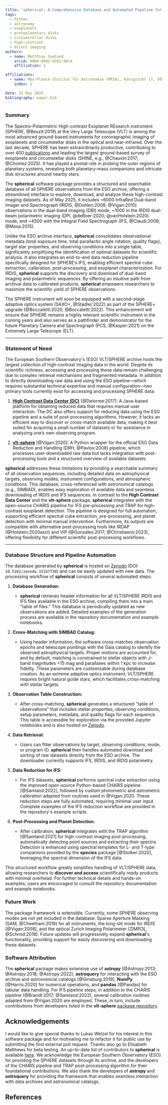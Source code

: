 ```yaml
---
title: 'spherical: A Comprehensive Database and Automated Pipeline for VLT/SPHERE High-Contrast Imaging'
tags:
  - Python
  - astronomy
  - exoplanets
  - protoplanetary disks
  - circumstellar disks
  - high-contrast
  - direct imaging
authors:
  - name: Matthias Samland
    orcid: 0000-0002-0101-8814
    affiliation: 1

affiliations:
  - name: Max-Planck-Institut für Astronomie (MPIA), Königstuhl 17, 69117 Heidelberg, Germany
    index: 1

date: 22 May 2025
bibliography: paper.bib
---
```


### Summary

The Spectro-Polarimetric High-contrast Exoplanet REsearch instrument (SPHERE, @Beuzit:2019) at the Very Large Telescope (VLT) is among the most advanced ground-based instruments for coronagraphic imaging of exoplanets and circumstellar disks in the optical and near-infrared. Over the last decade, SPHERE has been extraordinarily productive, contributing to over 400 [publications](https://telbib.eso.org/) and leading the largest ground-based survey of exoplanets and circumstellar disks (SHINE, e.g., @Chauvin:2017; @Chomez:2025). It has played a pivotal role in probing the outer regions of planetary systems, revealing both planetary-mass companions and intricate disk structures around nearby stars.

The **spherical** software package provides a structured and searchable database of all SPHERE observations from the ESO archive, offering a streamlined interface to explore, download, and analyze these high-contrast imaging datasets. As of May 2025, it includes ~6000 InfraRed Dual-band Imager and Spectrograph (IRDIS, @Dohlen:2008; @Vigan:2010) observations in the dual-band imaging (DBI) mode, ~1000 in the IRDIS dual-beam polarimetric imaging (DPI, @deBoer:2020; @vanHolstein:2020) mode, and ~4500 with the Integral Field Spectrograph (IFS, @Claudi:2008; @Mesa:2015).

Unlike the ESO archive interface, **spherical** consolidates observational metadata (total exposure time, total parallactic angle rotation, quality flags), target star properties, and observing conditions into a single table, significantly simplifying the identification of optimal datasets for scientific analysis. It also integrates an end-to-end data reduction pipeline specifically designed for SPHERE’s IFS, enabling efficient spectral cube extraction, calibration, post-processing, and exoplanet characterization. For IRDIS, **spherical** supports the discovery and download of dual-band imaging and polarimetric sequences. By offering an intuitive path from archival data to calibrated products, **spherical** empowers researchers to maximize the scientific yield of SPHERE observations.

The SPHERE instrument will soon be equipped with a second-stage adaptive optics system (SAXO+, @Stadler:2022) as part of the SPHERE+ upgrade (@Boccaletti:2020; @Boccaletti:2022). This enhancement will ensure that SPHERE remains a highly relevant scientific instrument in the coming years and also serves as a pathfinder and demonstrator for the future Planetary Camera and Spectrograph (PCS, @Kasper:2021) on the Extremely Large Telescope (ELT).

---

### Statement of Need

The European Southern Observatory's (ESO) VLT/SPHERE archive hosts the largest collection of high-contrast imaging data in the world. Despite its scientific richness, accessing and processing these data remain challenging due to complex retrieval mechanisms and fragmented metadata. In addition to directly downloading raw data and using the ESO pipeline—which requires substantial technical expertise and manual configuration—two primary tools currently exist for accessing and processing SPHERE data:
 
1. [**High Contrast Data Center (DC)**](https://hc-dc.cnrs.fr/) [@Delorme:2017]: A Java-based platform for obtaining reduced data that requires manual user interaction. The DC also offers support for reducing data using the ESO pipeline and a suite of post-processing algorithms. However, it lacks an efficient way to discover or cross-match available data, making it best suited for acquiring a small number of datasets or for assistance in analyzing one’s own observing program.

2. [**vlt-sphere**](https://github.com/avigan/SPHERE) [@Vigan:2020]: A Python wrapper for the official ESO Data Reduction and Handling (DRH, @Pavlov:2008) pipeline, which processes user-downloaded raw data but lacks integration with post-processing tools and a structured overview of available datasets.

**spherical** addresses these limitations by providing a searchable summary of all observation sequences, including detailed data on astrophysical targets, observing modes, instrument configurations, and atmospheric conditions. This database, cross-referenced with astronomical catalogs (e.g., SIMBAD), enables easy exploration of available data and seamless downloading of IRDIS and IFS sequences. In contrast to the **High Contrast Data Center** and the **vlt-sphere** package, **spherical** integrates with the open-source CHARIS pipeline for IFS pre-processing and TRAP for high-contrast exoplanet detection. The pipeline is designed for full automation, supporting efficient spectral cube extraction, pre-processing, and planet detection with minimal manual intervention. Furthermore, its outputs are compatible with alternative post-processing tools like IRDAP (@Holstein:2020ascl) and VIP (@Gonzales:2017; @Christiaens:2023), offering flexibility for different scientific post-processing workflows.

---

### Database Structure and Pipeline Automation

The database generated by **spherical** is hosted on [Zenodo](https://doi.org/10.5281/zenodo.15147730) (DOI: `10.5281/zenodo.15147730`) and can be easily updated with new data. The processing workflow of **spherical** consists of several automated steps:

1. **Database Generation:**

   * **spherical** retrieves header information for all VLT/SPHERE IRDIS and IFS files available in the ESO archive, compiling them into a main "table of files." This database is periodically updated as new observations are added. Detailed examples of the generation process are available in the repository documentation and example notebooks.

2. **Cross-Matching with SIMBAD Catalog:**

   * Using header information, the software cross-matches observation epochs and telescope pointings with the Gaia catalog to identify the observed astrophysical targets. Proper motions are accounted for, and by default, matching is constrained to stellar objects with J-band magnitudes <15 mag and parallaxes within 1 kpc to increase fidelity. These parameters are customizable during database creation. As an extreme adaptive optics instrument, VLT/SPHERE requires bright natural guide stars, which facilitates cross-matching with stellar targets.

3. **Observation Table Construction:**

   * After cross-matching, **spherical** generates a structured "table of observations" that includes stellar properties, observing conditions, setup parameters, metadata, and quality flags for each sequence. This table is accessible for exploration via the provided Jupyter notebooks and is also hosted on [Zenodo](https://doi.org/10.5281/zenodo.15147730).

4. **Data Retrieval:**

   * Users can filter observations by target, observing conditions, mode, or program ID. **spherical** then handles automated download and sorting of raw datasets directly from the ESO archive. The downloader currently supports IFS, IRDIS, and IRDIS polarimetry.

5. **Data Reduction for IFS:**

   * For IFS datasets, **spherical** performs spectral cube extraction using the improved open-source Python-based CHARIS pipeline [@Samland:2022], followed by custom photometric and astrometric calibration adapted from routines used in @Vigan:2020. These reduction steps are fully automated, requiring minimal user input. Complete examples of the IFS reduction workflow are provided in the repository's example scripts.

6. **Post-Processing and Planet Detection:**

   * After calibration, **spherical** integrates with the TRAP algorithm [@Samland:2021] for high-contrast imaging post-processing, automatically detecting point sources and extracting their spectra. Detection is enhanced using spectral templates for L- and T-type companions provided by the **species** package [@Stolker:2020], leveraging the spectral dimension of the IFS data.

This structured workflow greatly simplifies handling of VLT/SPHERE data, allowing researchers to **discover and access** scientifically ready products with minimal overhead. For further technical details and hands-on examples, users are encouraged to consult the repository documentation and example notebooks.

### Future Work

The package framework is extensible. Currently, some SPHERE observing modes are not yet included in the database: Sparse Aperture Masking (SAM, @Cheetham:2016) for all instruments, the long-slit mode for IRDIS [@Vigan:2008], and the optical Zurich Imaging Polarimeter (ZIMPOL, @Schmid:2018). Future updates will progressively expand **spherical**'s functionality, providing support for easily discovering and downloading these datasets.

### Software Attribution

The **spherical** package makes extensive use of **astropy** (@Astropy:2013; @Astropy:2018; @Astropy:2022), **astroquery** for interacting with the ESO archive and astronomical catalogs [@Ginsburg:2019], **NumPy** [@Harris:2020] for numerical operations, and **pandas** [@Pandas] for tabular data handling. For IFS pipeline steps, in addition to the CHARIS pipeline (@Brandt:2017; @Samland:2022), several calibration routines adapted from @Vigan:2020 are employed. These, in turn, include contributions from developers listed in the **vlt-sphere** [package repository](https://github.com/avigan/SPHERE).

## Acknowledgements

I would like to give special thanks to Lukas Welzel for his interest in this software package and for motivating me to refactor it for public use by submitting the first external pull request. Thanks also go to Elisabeth Matthews for beta testing. An up-to-date list of contributors to **spherical** is available [here](https://github.com/m-samland/spherical/graphs/contributors). We acknowledge the European Southern Observatory (ESO) for providing the SPHERE datasets through its archive, and the developers of the CHARIS pipeline and TRAP post-processing algorithm for their foundational contributions. We also thank the developers of **astropy** and **astroquery** for providing the framework that enables seamless interaction with data archives and astronomical catalogs.

## References


